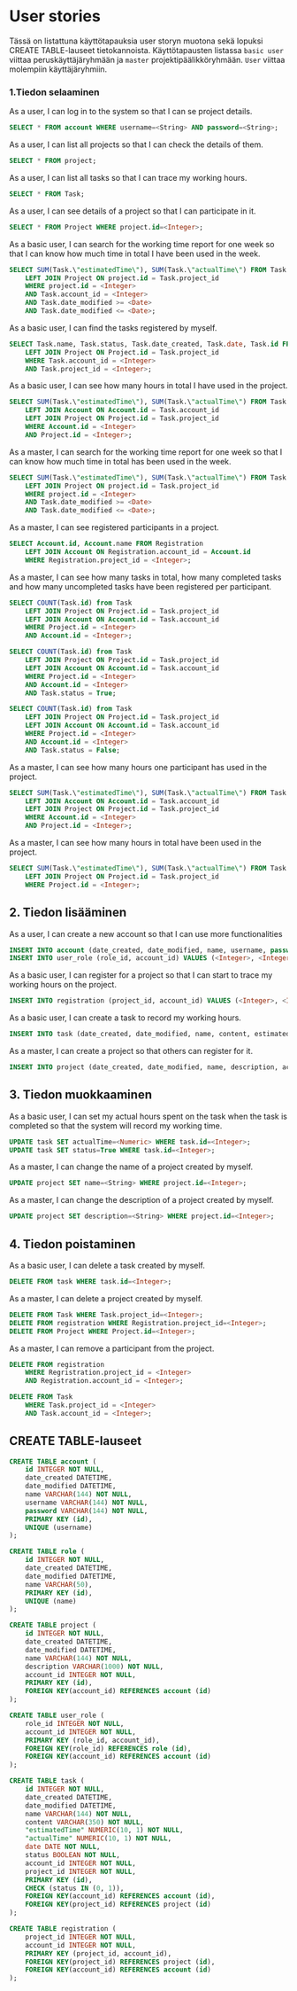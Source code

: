 # User stories

Tässä on listattuna käyttötapauksia user storyn muotona sekä lopuksi CREATE TABLE-lauseet tietokannoista. Käyttötapausten listassa `basic user` viittaa peruskäyttäjäryhmään ja `master` projektipäälikköryhmään. `User` viittaa molempiin käyttäjäryhmiin.

### 1.Tiedon selaaminen

As a user, I can log in to the system so that I can se project details.
```sql
SELECT * FROM account WHERE username=<String> AND password=<String>;
```

As a user, I can list all projects so that I can check the details of them.
```sql
SELECT * FROM project;
```

As a user, I can list all tasks so that I can trace my working hours.
```sql
SELECT * FROM Task;
```

As a user, I can see details of a project so that I can participate in it.
```sql
SELECT * FROM Project WHERE project.id=<Integer>;
```

As a basic user, I can search for the working time report for one week so that I can know how much time in total I have been used in the week.
```sql
SELECT SUM(Task.\"estimatedTime\"), SUM(Task.\"actualTime\") FROM Task
    LEFT JOIN Project ON project.id = Task.project_id
    WHERE project.id = <Integer>
    AND Task.account_id = <Integer>
    AND Task.date_modified >= <Date>
    AND Task.date_modified <= <Date>;
```

As a basic user, I can find the tasks registered by myself.
```sql
SELECT Task.name, Task.status, Task.date_created, Task.date, Task.id FROM Task
    LEFT JOIN Project ON Project.id = Task.project_id
    WHERE Task.account_id = <Integer>
    AND Task.project_id = <Integer>;
```

As a basic user, I can see how many hours in total I have used in the project.
```sql
SELECT SUM(Task.\"estimatedTime\"), SUM(Task.\"actualTime\") FROM Task
    LEFT JOIN Account ON Account.id = Task.account_id
    LEFT JOIN Project ON Project.id = Task.project_id
    WHERE Account.id = <Integer>
    AND Project.id = <Integer>;
```

As a master, I can search for the working time report for one week so that I can know how much time in total has been used in the week.
```sql
SELECT SUM(Task.\"estimatedTime\"), SUM(Task.\"actualTime\") FROM Task
    LEFT JOIN Project ON project.id = Task.project_id
    WHERE project.id = <Integer>
    AND Task.date_modified >= <Date>
    AND Task.date_modified <= <Date>;
```

As a master, I can see registered participants in a project.
```sql
SELECT Account.id, Account.name FROM Registration
    LEFT JOIN Account ON Registration.account_id = Account.id
    WHERE Registration.project_id = <Integer>;
```

As a master, I can see how many tasks in total, how many completed tasks and how many uncompleted tasks have been registered per participant.
```sql
SELECT COUNT(Task.id) from Task
    LEFT JOIN Project ON Project.id = Task.project_id
    LEFT JOIN Account ON Account.id = Task.account_id
    WHERE Project.id = <Integer>
    AND Account.id = <Integer>;

SELECT COUNT(Task.id) from Task
    LEFT JOIN Project ON Project.id = Task.project_id
    LEFT JOIN Account ON Account.id = Task.account_id
    WHERE Project.id = <Integer>
    AND Account.id = <Integer>
    AND Task.status = True;

SELECT COUNT(Task.id) from Task
    LEFT JOIN Project ON Project.id = Task.project_id
    LEFT JOIN Account ON Account.id = Task.account_id
    WHERE Project.id = <Integer>
    AND Account.id = <Integer>
    AND Task.status = False;
```

As a master, I can see how many hours one participant has used in the project.
```sql
SELECT SUM(Task.\"estimatedTime\"), SUM(Task.\"actualTime\") FROM Task
    LEFT JOIN Account ON Account.id = Task.account_id
    LEFT JOIN Project ON Project.id = Task.project_id
    WHERE Account.id = <Integer>
    AND Project.id = <Integer>;
```

As a master, I can see how many hours in total have been used in the project.
```sql
SELECT SUM(Task.\"estimatedTime\"), SUM(Task.\"actualTime\") FROM Task
    LEFT JOIN Project ON Project.id = Task.project_id
    WHERE Project.id = <Integer>;
```



## 2. Tiedon lisääminen

As a user, I can create a new account so that I can use more functionalities
```sql
INSERT INTO account (date_created, date_modified, name, username, password VALUES (CURRENT_TIMESTAMP, CURRENT_TIMESTAMP, <String>, <String>, <String>);
INSERT INTO user_role (role_id, account_id) VALUES (<Integer>, <Integer>);
```

As a basic user, I can register for a project so that I can start to trace my working hours on the project.
```sql
INSERT INTO registration (project_id, account_id) VALUES (<Integer>, <Integer>);
```

As a basic user, I can create a task to record my working hours.
```sql
INSERT INTO task (date_created, date_modified, name, content, estimatedTime, date, status, account_id, project_id) VALUES (CURRENT_TIMESTAMP, CURRENT_TIMESTAMP, <String>, <String>, <Numeric>, <Date>, <Boolean>, <Integer>, <Integer>);
```

As a master, I can create a project so that others can register for it.
```sql
INSERT INTO project (date_created, date_modified, name, description, account_id) VALUES (CURRENT_TIMESTAMP, CURRENT_TIMESTAMP, <String>, <String>, <Integer>);
```



## 3. Tiedon muokkaaminen

As a basic user, I can set my actual hours spent on the task when the task is completed so that the system will record my working time.
```sql
UPDATE task SET actualTime=<Numeric> WHERE task.id=<Integer>;
UPDATE task SET status=True WHERE task.id=<Integer>;
```

As a master, I can change the name of a project created by myself.
```sql
UPDATE project SET name=<String> WHERE project.id=<Integer>;
```

As a master, I can change the description of a project created by myself.
```sql
UPDATE project SET description=<String> WHERE project.id=<Integer>;
```


## 4. Tiedon poistaminen

As a basic user, I can delete a task created by myself.
```sql
DELETE FROM task WHERE task.id=<Integer>;
```

As a master, I can delete a project created by myself.
```sql
DELETE FROM Task WHERE Task.project_id=<Integer>;
DELETE FROM registration WHERE Registration.project_id=<Integer>;
DELETE FROM Project WHERE Project.id=<Integer>;
```

As a master, I can remove a participant from the project.
```sql
DELETE FROM registration 
    WHERE Regristration.project_id = <Integer> 
    AND Registration.account_id = <Integer>;

DELETE FROM Task 
    WHERE Task.project_id = <Integer>
    AND Task.account_id = <Integer>;
```



## CREATE TABLE-lauseet

```sql
CREATE TABLE account (
	id INTEGER NOT NULL, 
	date_created DATETIME, 
	date_modified DATETIME, 
	name VARCHAR(144) NOT NULL, 
	username VARCHAR(144) NOT NULL, 
	password VARCHAR(144) NOT NULL, 
	PRIMARY KEY (id), 
	UNIQUE (username)
);

CREATE TABLE role (
	id INTEGER NOT NULL, 
	date_created DATETIME, 
	date_modified DATETIME, 
	name VARCHAR(50), 
	PRIMARY KEY (id), 
	UNIQUE (name)
);

CREATE TABLE project (
	id INTEGER NOT NULL, 
	date_created DATETIME, 
	date_modified DATETIME, 
	name VARCHAR(144) NOT NULL, 
	description VARCHAR(1000) NOT NULL, 
	account_id INTEGER NOT NULL, 
	PRIMARY KEY (id), 
	FOREIGN KEY(account_id) REFERENCES account (id)
);

CREATE TABLE user_role (
	role_id INTEGER NOT NULL, 
	account_id INTEGER NOT NULL, 
	PRIMARY KEY (role_id, account_id), 
	FOREIGN KEY(role_id) REFERENCES role (id), 
	FOREIGN KEY(account_id) REFERENCES account (id)
);

CREATE TABLE task (
	id INTEGER NOT NULL, 
	date_created DATETIME, 
	date_modified DATETIME, 
	name VARCHAR(144) NOT NULL, 
	content VARCHAR(350) NOT NULL, 
	"estimatedTime" NUMERIC(10, 1) NOT NULL, 
	"actualTime" NUMERIC(10, 1) NOT NULL, 
	date DATE NOT NULL, 
	status BOOLEAN NOT NULL, 
	account_id INTEGER NOT NULL, 
	project_id INTEGER NOT NULL, 
	PRIMARY KEY (id), 
	CHECK (status IN (0, 1)), 
	FOREIGN KEY(account_id) REFERENCES account (id), 
	FOREIGN KEY(project_id) REFERENCES project (id)
);

CREATE TABLE registration (
	project_id INTEGER NOT NULL, 
	account_id INTEGER NOT NULL, 
	PRIMARY KEY (project_id, account_id), 
	FOREIGN KEY(project_id) REFERENCES project (id), 
	FOREIGN KEY(account_id) REFERENCES account (id)
);

```
